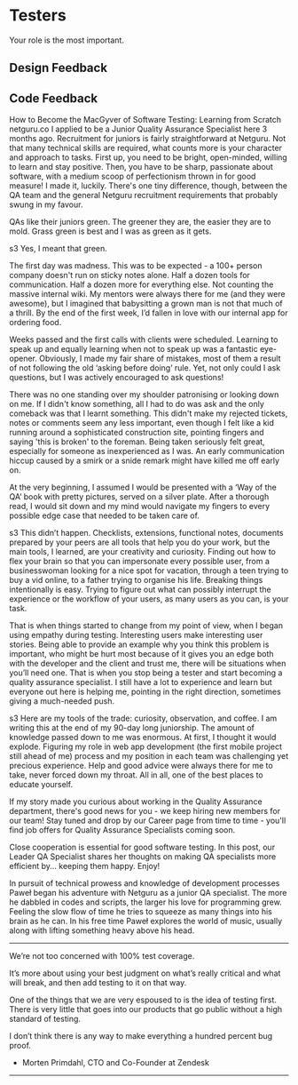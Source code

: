 # Testers

Your role is the most important.

## Design Feedback
## Code Feedback


How to Become the MacGyver of Software Testing: Learning from Scratch
netguru.co
I applied to be a Junior Quality Assurance Specialist here 3 months ago. Recruitment for juniors is fairly straightforward at Netguru. Not that many technical skills are required, what counts more is your character and approach to tasks. First up, you need to be bright, open-minded, willing to learn and stay positive. Then, you have to be sharp, passionate about software, with a medium scoop of perfectionism thrown in for good measure! I made it, luckily. There's one tiny difference, though, between the QA team and the general Netguru recruitment requirements that probably swung in my favour.

QAs like their juniors green. The greener they are, the easier they are to mold. Grass green is best and I was as green as it gets.

s3
Yes, I meant that green.

The first day was madness. This was to be expected - a 100+ person company doesn't run on sticky notes alone. Half a dozen tools for communication. Half a dozen more for everything else. Not counting the massive internal wiki. My mentors were always there for me (and they were awesome), but I imagined that babysitting a grown man is not that much of a thrill. By the end of the first week, I’d fallen in love with our internal app for ordering food.

Weeks passed and the first calls with clients were scheduled. Learning to speak up and equally learning when not to speak up was a fantastic eye-opener. Obviously, I made my fair share of mistakes, most of them a result of not following the old ‘asking before doing’ rule. Yet, not only could I ask questions, but I was actively encouraged to ask questions!

There was no one standing over my shoulder patronising or looking down on me. If I didn't know something, all I had to do was ask and the only comeback was that I learnt something. This didn't make my rejected tickets, notes or comments seem any less important, even though I felt like a kid running around a sophisticated construction site, pointing fingers and saying 'this is broken' to the foreman. Being taken seriously felt great, especially for someone as inexperienced as I was. An early communication hiccup caused by a smirk or a snide remark might have killed me off early on.

At the very beginning, I assumed I would be presented with a ‘Way of the QA’ book with pretty pictures, served on a silver plate. After a thorough read, I would sit down and my mind would navigate my fingers to every possible edge case that needed to be taken care of.

s3
This didn’t happen.
Checklists, extensions, functional notes, documents prepared by your peers are all tools that help you do your work, but the main tools, I learned, are your creativity and curiosity. Finding out how to flex your brain so that you can impersonate every possible user, from a businesswoman looking for a nice spot for vacation, through a teen trying to buy a vid online, to a father trying to organise his life. Breaking things intentionally is easy. Trying to figure out what can possibly interrupt the experience or the workflow of your users, as many users as you can, is your task.

That is when things started to change from my point of view, when I began using empathy during testing. Interesting users make interesting user stories. Being able to provide an example why you think this problem is important, who might be hurt most because of it gives you an edge both with the developer and the client and trust me, there will be situations when you’ll need one. That is when you stop being a tester and start becoming a quality assurance specialist. I still have a lot to experience and learn but everyone out here is helping me, pointing in the right direction, sometimes giving a much-needed push.

s3
Here are my tools of the trade: curiosity, observation, and coffee.
I am writing this at the end of my 90-day long juniorship. The amount of knowledge passed down to me was enormous. At first, I thought it would explode. Figuring my role in web app development (the first mobile project still ahead of me) process and my position in each team was challenging yet precious experience. Help and good advice were always there for me to take, never forced down my throat. All in all, one of the best places to educate yourself.

If my story made you curious about working in the Quality Assurance department, there's good news for you - we keep hiring new members for our team! Stay tuned and drop by our Career page from time to time - you'll find job offers for Quality Assurance Specialists coming soon.

Close cooperation is essential for good software testing. In this post, our Leader QA Specialist shares her thoughts on making QA specialists more efficient by... keeping them happy. Enjoy!

In pursuit of technical prowess and knowledge of development processes Paweł began his adventure with Netguru as a junior QA specialist. The more he dabbled in codes and scripts, the larger his love for programming grew. Feeling the slow flow of time he tries to squeeze as many things into his brain as he can. In his free time Paweł explores the world of music, usually along with lifting something heavy above his head.


**********

We’re not too concerned with 100% test coverage.

It’s more about using your best judgment on what’s really critical and what will break, and then add testing to it on that way.

One of the things that we are very espoused to is the idea of testing first. There is very little that goes into our products that go public without a high standard of testing.

I don’t think there is any way to make everything a hundred percent bug proof.

- Morten Primdahl, CTO and Co-Founder at Zendesk

***********